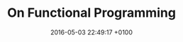 ---
title: "On Functional Programming"
date: 2016-05-03 22:49:17 +0100
url: https://medium.com/@jlouis666/on-functional-programming-df28cc9078de
---